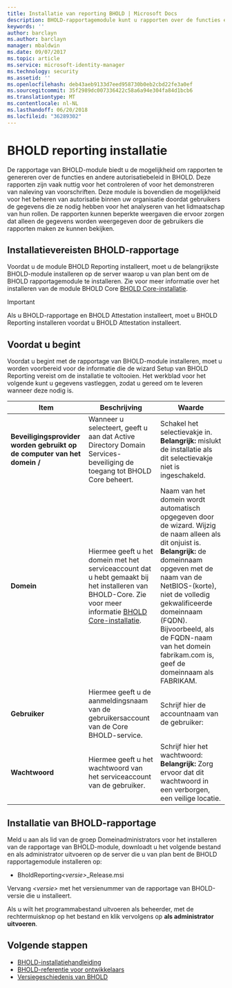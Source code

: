 ```yaml
---
title: Installatie van reporting BHOLD | Microsoft Docs
description: BHOLD-rapportagemodule kunt u rapporten over de functies en autorisatiebeleid genereren
keywords: ''
author: barclayn
ms.author: barclayn
manager: mbaldwin
ms.date: 09/07/2017
ms.topic: article
ms.service: microsoft-identity-manager
ms.technology: security
ms.assetid: ''
ms.openlocfilehash: deb43aeb9133d7eed958730b0eb2cbd22fe3a0ef
ms.sourcegitcommit: 35f2989dc007336422c58a6a94e304fa84d1bcb6
ms.translationtype: MT
ms.contentlocale: nl-NL
ms.lasthandoff: 06/20/2018
ms.locfileid: "36289302"
---
```

# <a name="bhold-reporting-installation"></a>BHOLD reporting installatie

De rapportage van BHOLD-module biedt u de mogelijkheid om rapporten te genereren over de functies en andere autorisatiebeleid in BHOLD. Deze rapporten zijn vaak nuttig voor het controleren of voor het demonstreren van naleving van voorschriften. Deze module is bovendien de mogelijkheid voor het beheren van autorisatie binnen uw organisatie doordat gebruikers de gegevens die ze nodig hebben voor het analyseren van het lidmaatschap van hun rollen. De rapporten kunnen beperkte weergaven die ervoor zorgen dat alleen de gegevens worden weergegeven door de gebruikers die rapporten maken ze kunnen bekijken.

## <a name="bhold-reporting-installation-requirements"></a>Installatievereisten BHOLD-rapportage

Voordat u de module BHOLD Reporting installeert, moet u de belangrijkste BHOLD-module installeren op de server waarop u van plan bent om de BHOLD rapportagemodule te installeren. Zie voor meer informatie over het installeren van de module BHOLD Core [BHOLD Core-installatie](https://technet.microsoft.com/library/jj134095(v=ws.10).aspx).

> [!IMPORTANT]
> Als u BHOLD-rapportage en BHOLD Attestation installeert, moet u BHOLD Reporting installeren voordat u BHOLD Attestation installeert.

## <a name="before-you-begin"></a>Voordat u begint

Voordat u begint met de rapportage van BHOLD-module installeren, moet u worden voorbereid voor de informatie die de wizard Setup van BHOLD Reporting vereist om de installatie te voltooien. Het werkblad voor het volgende kunt u gegevens vastleggen, zodat u gereed om te leveren wanneer deze nodig is.

| **Item**                                    | **Beschrijving**                                                                                                                                                                                                           | **Waarde**                                                                                                                                                                                                                                                                                                            |
|---------------------------------------------|---------------------------------------------------------------------------------------------------------------------------------------------------------------------------------------------------------------------------|----------------------------------------------------------------------------------------------------------------------------------------------------------------------------------------------------------------------------------------------------------------------------------------------------------------------|
| **Beveiligingsprovider worden gebruikt op de computer van het domein /** | Wanneer u selecteert, geeft u aan dat Active Directory Domain Services-beveiliging de toegang tot BHOLD Core beheert.                                                                                                                | Schakel het selectievakje in. </br>**Belangrijk:** mislukt de installatie als dit selectievakje niet is ingeschakeld.                                                                                                                                                                                                                   |
| **Domein**                                  | Hiermee geeft u het domein met het serviceaccount dat u hebt gemaakt bij het installeren van BHOLD-Core. Zie voor meer informatie [BHOLD Core-installatie](https://technet.microsoft.com/library/jj134095(v=ws.10).aspx). | Naam van het domein wordt automatisch opgegeven door de wizard. Wijzig de naam alleen als dit onjuist is. **Belangrijk:** de domeinnaam opgeven met de naam van de NetBIOS-(korte), niet de volledig gekwalificeerde domeinnaam (FQDN). Bijvoorbeeld, als de FQDN-naam van het domein fabrikam.com is, geef de domeinnaam als FABRIKAM. |
| **Gebruiker**                                    | Hiermee geeft u de aanmeldingsnaam van de gebruikersaccount van de Core BHOLD-service.                                                                                                                                                          | Schrijf hier de accountnaam van de gebruiker:                                                                                                                                                                                                                                                                                    |
| **Wachtwoord**                                | Hiermee geeft u het wachtwoord van het serviceaccount van de gebruiker.                                                                                                                                                                       | Schrijf hier het wachtwoord: </br>**Belangrijk:** Zorg ervoor dat dit wachtwoord in een verborgen, een veilige locatie.                                                                                                                                                                                                                  |

## <a name="bhold-reporting-installation"></a>Installatie van BHOLD-rapportage

Meld u aan als lid van de groep Domeinadministrators voor het installeren van de rapportage van BHOLD-module, downloadt u het volgende bestand en als administrator uitvoeren op de server die u van plan bent de BHOLD rapportagemodule installeren op:

- BholdReporting<em>\<versie\></em>\_Release.msi

Vervang *\<versie\>* met het versienummer van de rapportage van BHOLD-versie die u installeert.

Als u wilt het programmabestand uitvoeren als beheerder, met de rechtermuisknop op het bestand en klik vervolgens op **als administrator uitvoeren**.

## <a name="next-steps"></a>Volgende stappen

- [BHOLD-installatiehandleiding](bhold-installation-guide.md)
- [BHOLD-referentie voor ontwikkelaars](../reference/mim2016-bhold-developer-reference.md)
- [Versiegeschiedenis van BHOLD](../reference/version-bhold-history.md)